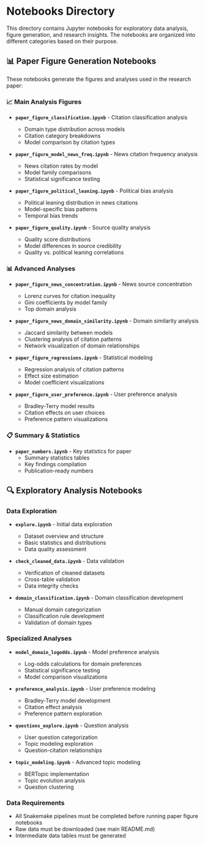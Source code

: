 # Notebooks Directory

This directory contains Jupyter notebooks for exploratory data analysis, figure generation, and research insights. The notebooks are organized into different categories based on their purpose.

## 📊 Paper Figure Generation Notebooks

These notebooks generate the figures and analyses used in the research paper:

### 📈 Main Analysis Figures
- **`paper_figure_classification.ipynb`** - Citation classification analysis
  - Domain type distribution across models
  - Citation category breakdowns
  - Model comparison by citation types

- **`paper_figure_model_news_freq.ipynb`** - News citation frequency analysis
  - News citation rates by model
  - Model family comparisons
  - Statistical significance testing

- **`paper_figure_political_leaning.ipynb`** - Political bias analysis
  - Political leaning distribution in news citations
  - Model-specific bias patterns
  - Temporal bias trends

- **`paper_figure_quality.ipynb`** - Source quality analysis
  - Quality score distributions
  - Model differences in source credibility
  - Quality vs. political leaning correlations

### 📊 Advanced Analyses
- **`paper_figure_news_concentration.ipynb`** - News source concentration
  - Lorenz curves for citation inequality
  - Gini coefficients by model family
  - Top domain analysis

- **`paper_figure_news_domain_similarity.ipynb`** - Domain similarity analysis
  - Jaccard similarity between models
  - Clustering analysis of citation patterns
  - Network visualization of domain relationships

- **`paper_figure_regressions.ipynb`** - Statistical modeling
  - Regression analysis of citation patterns
  - Effect size estimation
  - Model coefficient visualizations

- **`paper_figure_user_preference.ipynb`** - User preference analysis
  - Bradley-Terry model results
  - Citation effects on user choices
  - Preference pattern visualizations

### 📋 Summary & Statistics
- **`paper_numbers.ipynb`** - Key statistics for paper
  - Summary statistics tables
  - Key findings compilation
  - Publication-ready numbers

## 🔍 Exploratory Analysis Notebooks

### Data Exploration
- **`explore.ipynb`** - Initial data exploration
  - Dataset overview and structure
  - Basic statistics and distributions
  - Data quality assessment

- **`check_cleaned_data.ipynb`** - Data validation
  - Verification of cleaned datasets
  - Cross-table validation
  - Data integrity checks

- **`domain_classification.ipynb`** - Domain classification development
  - Manual domain categorization
  - Classification rule development
  - Validation of domain types

### Specialized Analyses
- **`model_domain_logodds.ipynb`** - Model preference analysis
  - Log-odds calculations for domain preferences
  - Statistical significance testing
  - Model comparison visualizations

- **`preference_analysis.ipynb`** - User preference modeling
  - Bradley-Terry model development
  - Citation effect analysis
  - Preference pattern exploration

- **`questions_explore.ipynb`** - Question analysis
  - User question categorization
  - Topic modeling exploration
  - Question-citation relationships

- **`topic_modeling.ipynb`** - Advanced topic modeling
  - BERTopic implementation
  - Topic evolution analysis
  - Question clustering

### Data Requirements
- All Snakemake pipelines must be completed before running paper figure notebooks
- Raw data must be downloaded (see main README.md)
- Intermediate data tables must be generated